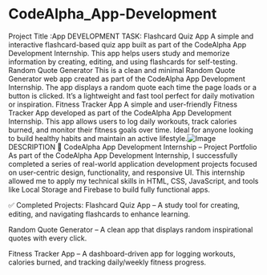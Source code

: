 # CodeAlpha_App-Development
Project Title :App DEVELOPMENT
TASK:
Flashcard Quiz App
A simple and interactive flashcard-based quiz app built as part of the CodeAlpha App Development Internship. This app helps users study and memorize information by creating, editing, and using flashcards for self-testing.
 Random Quote Generator
 This is a clean and minimal Random Quote Generator web app created as part of the CodeAlpha App Development Internship. The app displays a random quote each time the page loads or a button is clicked. It’s a lightweight and fast tool perfect for daily motivation or inspiration.
  Fitness Tracker App
A simple and user-friendly Fitness Tracker App developed as part of the CodeAlpha App Development Internship. This app allows users to log daily workouts, track calories burned, and monitor their fitness goals over time. Ideal for anyone looking to build healthy habits and maintain an active lifestyle.![Image](https://github.com/user-attachments/assets/86d8c1e6-e49b-4996-8912-a54c147e0907)
DESCRIPTION
🌟 CodeAlpha App Development Internship – Project Portfolio
As part of the CodeAlpha App Development Internship, I successfully completed a series of real-world application development projects focused on user-centric design, functionality, and responsive UI. This internship allowed me to apply my technical skills in HTML, CSS, JavaScript, and tools like Local Storage and Firebase to build fully functional apps.

✅ Completed Projects:
Flashcard Quiz App – A study tool for creating, editing, and navigating flashcards to enhance learning.

Random Quote Generator – A clean app that displays random inspirational quotes with every click.

Fitness Tracker App – A dashboard-driven app for logging workouts, calories burned, and tracking daily/weekly fitness progress.
